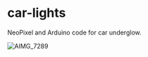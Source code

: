 # car-lights
NeoPixel and Arduino code for car underglow.

![AIMG_7289](https://user-images.githubusercontent.com/35516367/136874853-d9684aeb-8a2e-4b71-a09b-a6fd82640c71.jpg)
